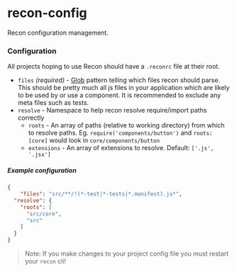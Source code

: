 recon-config
============

Recon configuration management.

### Configuration

All projects hoping to use Recon should have a `.reconrc` file at their root.

- `files` *(required)* - [Glob](https://en.wikipedia.org/wiki/Glob_(programming)) pattern telling which files
recon should parse. This should be pretty much all js files in your application which are likely to
be used by or use a component. It is recommended to exclude any meta files such as tests.
- `resolve` - Namespace to help recon resolve require/import paths correctly
  - `roots` - An array of paths (relative to working directory) from which to resolve paths.
  Eg. `require('components/button')` and `roots: [core]` would look in `core/components/button`
  - `extensions` - An array of extensions to resolve. Default: `['.js', '.jsx']`

##### Example configuration

```json
{
	"files": "src/**/!(*-test|*-tests|*.manifest).js*",
  "resolve": {
    "roots": [
      "src/core",
      "src"
    ]
  }
}
```

> Note: If you make changes to your project config file you must restart your `recon` cli!

